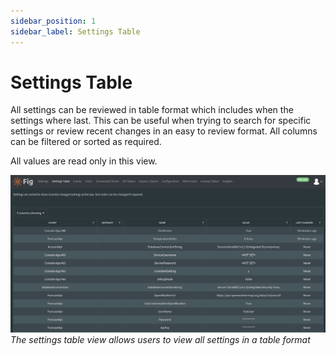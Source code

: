 ```yaml
---
sidebar_position: 1
sidebar_label: Settings Table
---
```


# Settings Table

All settings can be reviewed in table format which includes when the settings where last. This can be useful when trying to search for specific settings or review recent changes in an easy to review format. All columns can be filtered or sorted as required.

All values are read only in this view.

![Settings table](../../static/img/settings-table.png)  
*The settings table view allows users to view all settings in a table format*

